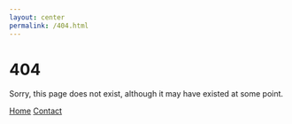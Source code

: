 ```yaml
---
layout: center
permalink: /404.html
---
```


# 404

Sorry, this page does not exist, although it may have existed at some point.

<div class="mt3">
  <a href="{{ site.baseurl }}/" class="button button-blue button-big">Home</a>
  <a href="{{ site.baseurl }}/contact/" class="button button-blue button-big">Contact</a>
</div>
